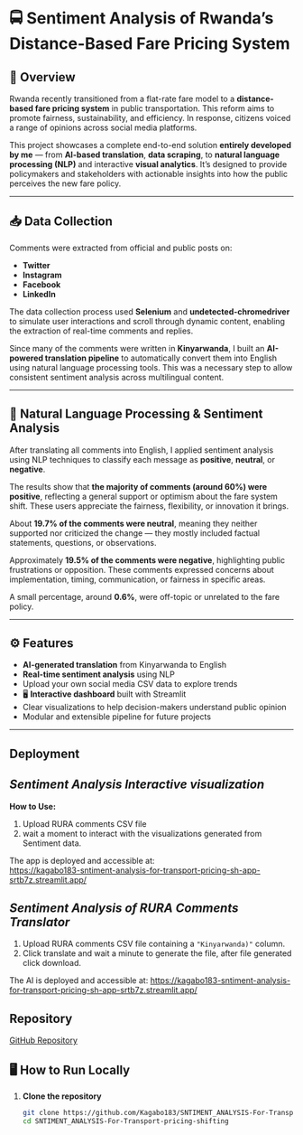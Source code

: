 # 🚍 Sentiment Analysis of Rwanda’s Distance-Based Fare Pricing System

## 📘 Overview

Rwanda recently transitioned from a flat-rate fare model to a **distance-based fare pricing system** in public transportation. This reform aims to promote fairness, sustainability, and efficiency. In response, citizens voiced a range of opinions across social media platforms.

This project showcases a complete end-to-end solution **entirely developed by me** — from **AI-based translation**, **data scraping**, to **natural language processing (NLP)** and interactive **visual analytics**. It’s designed to provide policymakers and stakeholders with actionable insights into how the public perceives the new fare policy.

---

## 📥 Data Collection

Comments were extracted from official and public posts on:
- **Twitter**
- **Instagram**
- **Facebook**
- **LinkedIn**

The data collection process used **Selenium** and **undetected-chromedriver** to simulate user interactions and scroll through dynamic content, enabling the extraction of real-time comments and replies.

Since many of the comments were written in **Kinyarwanda**, I built an **AI-powered translation pipeline** to automatically convert them into English using natural language processing tools. This was a necessary step to allow consistent sentiment analysis across multilingual content.

---

## 🧠 Natural Language Processing & Sentiment Analysis

After translating all comments into English, I applied sentiment analysis using NLP techniques to classify each message as **positive**, **neutral**, or **negative**.  

The results show that **the majority of comments (around 60%) were positive**, reflecting a general support or optimism about the fare system shift. These users appreciate the fairness, flexibility, or innovation it brings.  

About **19.7% of the comments were neutral**, meaning they neither supported nor criticized the change — they mostly included factual statements, questions, or observations.  

Approximately **19.5% of the comments were negative**, highlighting public frustrations or opposition. These comments expressed concerns about implementation, timing, communication, or fairness in specific areas.  

A small percentage, around **0.6%**, were off-topic or unrelated to the fare policy.

---

## ⚙️ Features

-  **AI-generated translation** from Kinyarwanda to English
-  **Real-time sentiment analysis** using NLP
-  Upload your own social media CSV data to explore trends
- 🖥 **Interactive dashboard** built with Streamlit
-  Clear visualizations to help decision-makers understand public opinion
-  Modular and extensible pipeline for future projects

---

## Deployment
## _Sentiment Analysis Interactive visualization_
**How to Use:**

1. Upload RURA comments CSV file
2. wait a moment to interact with the visualizations generated from Sentiment data.

The app is deployed and accessible at:  
https://kagabo183-sntiment-analysis-for-transport-pricing-sh-app-srtb7z.streamlit.app/

## _Sentiment Analysis of RURA Comments Translator_

1. Upload RURA comments CSV file containing a `"Kinyarwanda)"` column.
2. Click translate and wait a minute to generate the file, after file generated click download.

The AI is deployed and accessible at:
https://kagabo183-sntiment-analysis-for-transport-pricing-sh-app-srtb7z.streamlit.app/

## Repository

[GitHub Repository](https://github.com/Kagabo183/SNTIMENT_ANALYSIS-For-Transport-pricing-shifting)

## 🖥️ How to Run Locally
1. **Clone the repository**
   ```bash
   git clone https://github.com/Kagabo183/SNTIMENT_ANALYSIS-For-Transport-pricing-shifting
   cd SNTIMENT_ANALYSIS-For-Transport-pricing-shifting
